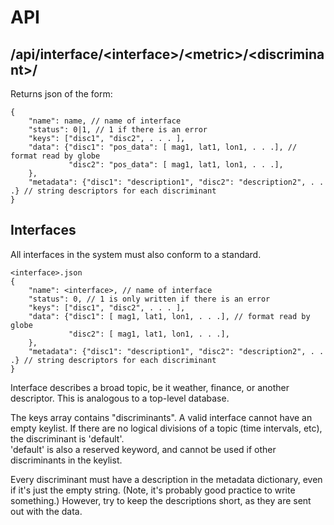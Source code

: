 API
===
/api/interface/&lt;interface&gt;/&lt;metric&gt;/&lt;discriminant&gt;/
---------------------------------------------------------------------
Returns json of the form:
```
{
    "name": name, // name of interface
    "status": 0|1, // 1 if there is an error
    "keys": ["disc1", "disc2", . . . ],
    "data": {"disc1": "pos_data": [ mag1, lat1, lon1, . . .], // format read by globe
             "disc2": "pos_data": [ mag1, lat1, lon1, . . .],                         
    },
    "metadata": {"disc1": "description1", "disc2": "description2", . . .} // string descriptors for each discriminant
}
```
Interfaces
----------
All interfaces in the system must also conform to a standard.
```
<interface>.json
{
    "name": <interface>, // name of interface
    "status": 0, // 1 is only written if there is an error
    "keys": ["disc1", "disc2", . . . ],
    "data": {"disc1": [ mag1, lat1, lon1, . . .], // format read by globe
             "disc2": [ mag1, lat1, lon1, . . .],                         
    },
    "metadata": {"disc1": "description1", "disc2": "description2", . . .} // string descriptors for each discriminant
}
```
Interface describes a broad topic, be it weather, finance, or another descriptor.
This is analogous to a top-level database.

The keys array contains "discriminants".  A valid interface cannot have an empty keylist.
If there are no logical divisions of a topic (time intervals, etc), the discriminant is 'default'.  
'default' is also a reserved keyword, and cannot be used if other discriminants in the keylist.

Every discriminant must have a description in the metadata dictionary, even if it's just the empty string. 
(Note, it's probably good practice to write something.)  However, try to keep the descriptions short, as
they are sent out with the data.  

